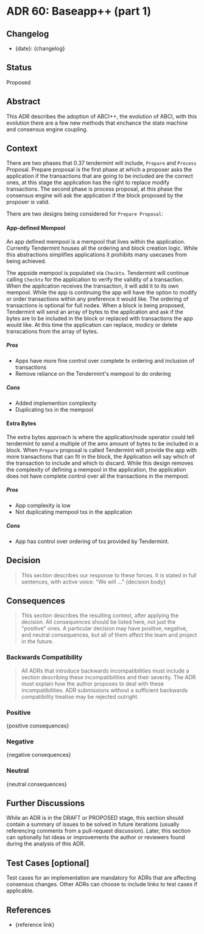 # ADR 60: Baseapp++ (part 1)

## Changelog

* {date}: {changelog}

## Status

Proposed


## Abstract


This ADR describes the adoption of ABCI++, the evolution of ABCI, with this evolution there are a few new methods that enchance the state machine and consensus engine coupling. 

## Context

There are two phases that 0.37 tendermint will include, `Prepare` and `Process` Proposal. Prepare proposal is the first phase at which a proposer asks the application if the transactions that are going to be included are the correct ones, at this stage the application has the right to replace modify transactions. The second phase is process proposal, at this phase the consensus engine will ask the application if the block proposed by the proposer is valid. 

There are two designs being considered for `Prepare Proposal`:

#### App-defined Mempool

An app defined mempool is a mempool that lives within the application. Currently Tendermint houses all the ordering and block creation logic. While this abstractions simplifies applications it prohibits many usecases from being achieved. 

The appside mempool is populated via `Checktx`. Tendermint will continue calling `Checktx` for the application to verify the validity of a transaction. When the application receives the transaction, it will add it to its own mempool. While the app is continuing the app will have the option to modify or order transactions within any preference it would like. The ordering of transactions is optional for full nodes. When a block is being proposed, Tendermint will send an array of bytes to the application and ask if the bytes are to be included in the block or replaced with transactions the app would like. At this time the application can replace, modicy or delete transcations from the array of bytes. 

##### Pros

- Apps have more fine control over complete tx ordering and inclusion of transactions 
- Remove reliance on the Tendermint's mempool to do ordering

##### Cons

- Added implemention complexity
- Duplicating txs in the mempool 

#### Extra Bytes

The extra bytes approach is where the application/node operator could tell tendermint to send a multiple of the amx amount of bytes to be included in a block. When `Prepare` proposal is called Tendermint will provide the app with more transactions that can fit in the block, the Application will say which of the transaction to include and which to discard. While this design removes the complexity of defining a mempool in the application, the application does not have complete control over all the transactions in the mempool. 

##### Pros

- App complexity is low
- Not duplicating mempool txs in the application 

##### Cons

- App has control over ordering of txs provided by Tendermint.



## Decision

> This section describes our response to these forces. It is stated in full sentences, with active voice. "We will ..."
> {decision body}

## Consequences

> This section describes the resulting context, after applying the decision. All consequences should be listed here, not just the "positive" ones. A particular decision may have positive, negative, and neutral consequences, but all of them affect the team and project in the future.

### Backwards Compatibility

> All ADRs that introduce backwards incompatibilities must include a section describing these incompatibilities and their severity. The ADR must explain how the author proposes to deal with these incompatibilities. ADR submissions without a sufficient backwards compatibility treatise may be rejected outright.

### Positive

{positive consequences}

### Negative

{negative consequences}

### Neutral

{neutral consequences}

## Further Discussions

While an ADR is in the DRAFT or PROPOSED stage, this section should contain a summary of issues to be solved in future iterations (usually referencing comments from a pull-request discussion).
Later, this section can optionally list ideas or improvements the author or reviewers found during the analysis of this ADR.

## Test Cases [optional]

Test cases for an implementation are mandatory for ADRs that are affecting consensus changes. Other ADRs can choose to include links to test cases if applicable.

## References

* {reference link}
